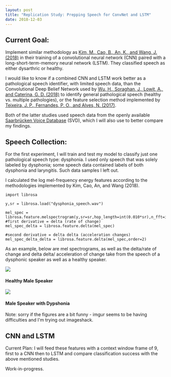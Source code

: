 ```yaml
---
layout: post
title: "Replication Study: Prepping Speech for ConvNet and LSTM"
date: 2018-12-03
---
```



## Current Goal:

Implement similar methodology as <a href="https://www.researchgate.net/publication/327350843_Dysarthric_Speech_Recognition_Using_Convolutional_LSTM_Neural_Network">Kim, M., Cao, B., An, K., and Wang, J. (2018)</a> in their training of a convolutional neural network (CNN) paired with a long-short-term-memory neural network (LSTM). They classified speech as either dysarthric or healthy.

I would like to know if a combined CNN and LSTM work better as a pathological speech identifier, with limited speech data, than the Convolutional Deep Belief Network used by <a href="https://strathprints.strath.ac.uk/64290/">Wu, H., Soraghan, J., Lowit, A., and Caterina, G. D. (2018)</a> to identify general pathological speech (healthy vs. multiple pathologies), or the feature selection method implemented by <a href="https://www.sciencedirect.com/science/article/pii/S1877050917321956">Teixeira, J. P., Fernandes, P. O., and Alves, N. (2017)</a>. 

Both of the latter studies used speech data from the openly available <a href="http://www.stimmdatenbank.coli.uni-saarland.de/index.php4#target">Saarbrücken Voice Database</a> (SVD), which I will also use to better compare my findings.

## Speech Collection:

For the first experiment, I will train and test my model to classify just one pathological speech type: dysphonia. I used only speech that was solely labeled by dysphonia; some speech data contained labels of both dysphonia and laryngitis. Such data samples I left out.

I calculated the log mel-frequency energy features according to the methodologies implemented by Kim, Cao, An, and Wang (2018).

```
import librosa

y,sr = librosa.load("dysphonia_speech.wav")

mel_spec = librosa.feature.melspectrogram(y,sr=sr,hop_length=int(0.010*sr),n_fft=int(0.025*sr))
#first derivative = delta (rate of change)
mel_spec_delta = librosa.feature.delta(mel_spec)

#second derivative = delta delta (acceleration changes)
mel_spec_delta_delta = librosa.feature.delta(mel_spec,order=2)

```

As an example, below are mel spectrograms, as well as the delta/rate of change and delta delta/ acceleration of change take from the speech of a dysphonic speaker as well as a healthy speaker. 


<a target="_blank" href="https://imageshack.com/i/plVmrApLp"><img src="https://imagizer.imageshack.com/v2/150x100q90/921/VmrApL.png" border="0"></a>
#### Healthy Male Speaker

<a target="_blank" href="https://imageshack.com/i/pod7LcTrp"><img src="https://imagizer.imageshack.com/v2/150x100q90/924/d7LcTr.png" border="0"></a>
#### Male Speaker with Dypshonia

Note: sorry if the figures are a bit funny - imgur seems to be having difficulties and I'm trying out imageshack. 

## CNN and LSTM

Current Plan: I will feed these features with a context window frame of 9, first to a CNN then to LSTM and compare classification success with the above mentioned studies.

Work-in-progress.
